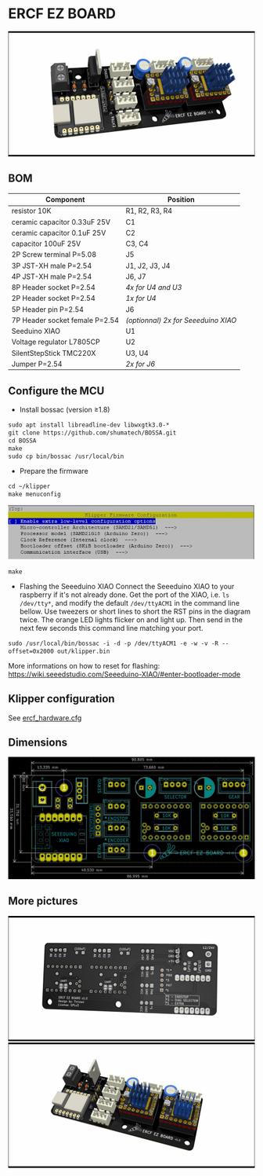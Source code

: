 # ERCF EZ BOARD

![ERCF front picture](/images/ercf-ez-board_front.jpg)

## BOM
Component | Position
------------ | -------------
resistor 10K | R1, R2, R3, R4
ceramic capacitor 0.33uF 25V | C1
ceramic capacitor 0.1uF 25V | C2
capacitor 100uF 25V | C3, C4
2P Screw terminal P=5.08 | J5
3P JST-XH male P=2.54 | J1, J2, J3, J4
4P JST-XH male P=2.54 | J6, J7
8P Header socket P=2.54 | *4x for U4 and U3*
2P Header socket P=2.54 | *1x for U4*
5P Header pin P=2.54 | J6
7P Header socket female P=2.54 | *(optionnal) 2x for Seeeduino XIAO*
Seeduino XIAO | U1
Voltage regulator L7805CP | U2
SilentStepStick TMC220X | U3, U4
Jumper P=2.54 | *2x for J6*

## Configure the MCU
* Install bossac (version ≥1.8)
```
sudo apt install libreadline-dev libwxgtk3.0-*
git clone https://github.com/shumatech/BOSSA.git
cd BOSSA
make
sudo cp bin/bossac /usr/local/bin
```
* Prepare the firmware
```
cd ~/klipper
make menuconfig
```
![Menuconfig instructions](/images/flashing.jpg)
```make clean
make
```
* Flashing the Seeeduino XIAO
Connect the Seeeduino XIAO to your raspberry if it's not already done.
Get the port of the XIAO, i.e. `ls /dev/tty*`, and modify the default `/dev/ttyACM1` in the command line bellow.
Use tweezers or short lines to short the RST pins in the diagram twice. The orange LED lights flicker on and light up. Then send in the next few seconds this command line matching your port.
```
sudo /usr/local/bin/bossac -i -d -p /dev/ttyACM1 -e -w -v -R --offset=0x2000 out/klipper.bin
```

More informations on how to reset for flashing: https://wiki.seeedstudio.com/Seeeduino-XIAO/#enter-bootloader-mode

## Klipper configuration
See [ercf_hardware.cfg](ercf_hardware.cfg)

## Dimensions
![ERCF dimensions picture](/images/dimensions.jpg)

## More pictures
![ERCF back picture](/images/ercf-ez-board_back.jpg)
![ERCF front picture](/images/ercf-ez-board_front_2.jpg)
